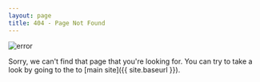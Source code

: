 ```yaml
---
layout: page
title: 404 - Page Not Found
---
```

![error](http://i.imgur.com/LCmHTqs.png)

Sorry, we can't find that page that you're looking for. You can try to take a look by going to the to [main site]({{ site.baseurl }}).